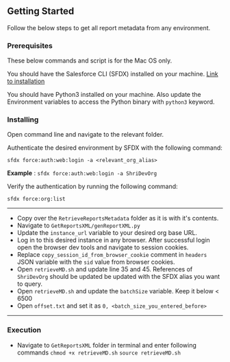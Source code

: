 ## Getting Started

Follow the below steps to get all report metadata from any environment.

### Prerequisites
These below commands and script is for the Mac OS only.

You should have the Salesforce CLI (SFDX) installed on your machine. [Link to installation](https://developer.salesforce.com/docs/atlas.en-us.sfdx_setup.meta/sfdx_setup/sfdx_setup_install_cli.htm#sfdx_setup_install_cli)

You should have Python3 installed on your machine. Also update the Environment variables to access the Python binary with `python3` keyword.

### Installing
Open command line and navigate to the relevant folder.

Authenticate the desired environment by SFDX with the following command:
```
sfdx force:auth:web:login -a <relevant_org_alias>
```

**Example** : `sfdx force:auth:web:login -a ShriDevOrg`

Verify the authentication by running the following command:
```
sfdx force:org:list
```

---

* Copy over the `RetrieveReportsMetadata` folder as it is with it's contents.
* Navigate to `GetReportsXML/genReportXML.py`
* Update the `instance_url` variable to your desired org base URL.
* Log in to this desired instance in any browser. After successful login open the browser dev tools and navigate to session cookies.
* Replace `copy_session_id_from_browser_cookie` comment in `headers` JSON variable with the `sid` value from browser cookies.
* Open `retrieveMD.sh` and update line 35 and 45. References of `ShriDevOrg` should be updated be updated with the SFDX alias you want to query.
* Open `retrieveMD.sh` and update the `batchSize` variable. Keep it below < 6500
* Open `offset.txt` and set it as `0, <batch_size_you_entered_before>`

---

### Execution
* Navigate to `GetReportsXML` folder in terminal and enter following commands
`chmod +x retrieveMD.sh`
`source retrieveMD.sh`




